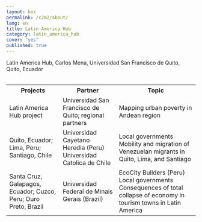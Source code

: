 ```yaml
---
layout: box
permalink: /c2m2/about/
lang: en
title: Latin America Hub
category: latin_america_hub
cover: "yes"
published: true
---
```


<div>Latin America Hub, Carlos Mena, Universidad San Francisco de Quito, Quito, Ecuador</div>
<br>

<table style="width:100%">
  <tr>
    <th>Projects</th>
    <th>Partner</th>
    <th>Topic</th>
  </tr>
  <tr>
    <td>Latin America Hub project</td>
    <td>Universidad San Francisco de Quito; regional partners</td>
    <td>
    Mapping urban poverty in Andean region
    </td>
  </tr>
  <tr>
    <td>Quito, Ecuador; Lima, Peru; Santiago, Chile</td>
    <td>Universidad Cayetano Heredia (Peru)
Universidad Catolica de Chile</td>
    <td>
    Local governments
    Mobility and migration of Venezuelan migrants in Quito, Lima, and Santiago
    </td>
  </tr>
  <tr>
    <td>Santa Cruz, Galapagos, Ecuador; Cuzco, Peru; Ouro Preto, Brazil</td>
    <td>Universidad Federal de Minais Gerais (Brazil)</td>
    <td>
    EcoCity Builders (Peru)
    Local governments
    Consequences of total collapse of economy in tourism towns in Latin America
    </td>
  </tr>
</table>



